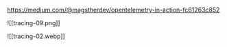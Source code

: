 https://medium.com/@magstherdev/opentelemetry-in-action-fc61263c852


![[tracing-09.png]]

![[tracing-02.webp]]